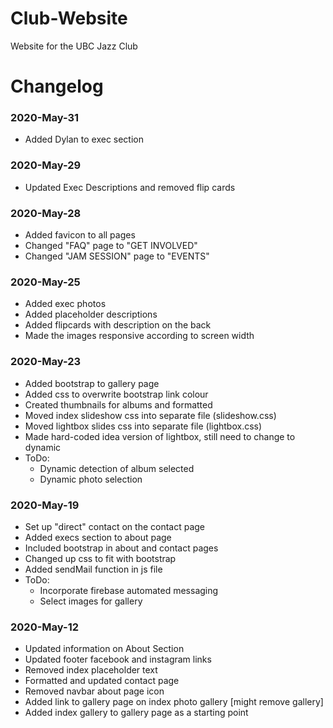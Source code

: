 # Club-Website
Website for the UBC Jazz Club

# Changelog
### 2020-May-31
- Added Dylan to exec section
### 2020-May-29
- Updated Exec Descriptions and removed flip cards
### 2020-May-28
- Added favicon to all pages
- Changed "FAQ" page to "GET INVOLVED"
- Changed "JAM SESSION" page to "EVENTS"
### 2020-May-25
- Added exec photos
- Added placeholder descriptions
- Added flipcards with description on the back
- Made the images responsive according to screen width
### 2020-May-23
- Added bootstrap to gallery page
- Added css to overwrite bootstrap link colour
- Created thumbnails for albums and formatted
- Moved index slideshow css into separate file (slideshow.css)
- Moved lightbox slides css into separate file (lightbox.css)
- Made hard-coded idea version of lightbox, still need to change to dynamic
- ToDo:
    * Dynamic detection of album selected
    * Dynamic photo selection
### 2020-May-19
- Set up "direct" contact on the contact page
- Added execs section to about page
- Included bootstrap in about and contact pages
- Changed up css to fit with bootstrap
- Added sendMail function in js file
- ToDo: 
    * Incorporate firebase automated messaging
    * Select images for gallery
### 2020-May-12
- Updated information on About Section
- Updated footer facebook and instagram links
- Removed index placeholder text
- Formatted and updated contact page
- Removed navbar about page icon
- Added link to gallery page on index photo gallery [might remove gallery]
- Added index gallery to gallery page as a starting point